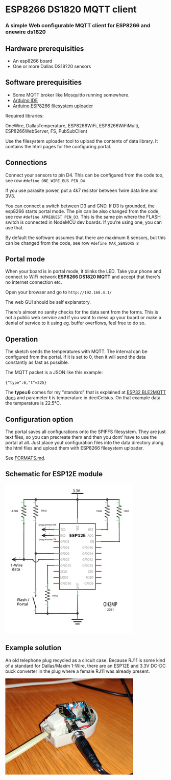 # ESP8266 DS1820 MQTT client

### A simple Web configurable MQTT client for ESP8266 and onewire ds1820

## Hardware prerequisities

- An esp8266 board
- One or more Dallas DS18?20 sensors

## Software prerequisities

- Some MQTT broker like Mosquitto running somewhere.
- [Arduino IDE](https://www.arduino.cc/en/main/software)
- [Arduino ESP8266 filesystem uploader](https://github.com/esp8266/arduino-esp8266fs-plugin)

Required libraries:

OneWire, DallasTemperature, ESP8266WiFi, ESP8266WiFiMulti, ESP8266WebServer, FS, PubSubClient

Use the filesystem uploader tool to upload the contents of data library. It contains the html pages for
the configuring portal.

## Connections

Connect your sensors to pin D4. This can be configured from the code too, see row `#define ONE_WIRE_BUS PIN_D4`

If you use parasite power, put a 4k7 resistor between 1wire data line and 3V3.

You can connect a switch between D3 and GND. If D3 is grounded, the esp8266 starts portal mode. The pin can be
also changed from the code, see row `#define APREQUEST PIN_D3`. This is the same pin where the FLASH switch
is connected in NodeMCU dev boards. If you're using one, you can use that.

By default the software assumes that there are maximum 8 sensors, but this can be changed from the code,
see row `#define MAX_SENSORS 8`

## Portal mode

When your board is in portal mode, it blinks the LED. Take your phone and connect to WiFi network 
**ESP8266 DS1820 MQTT** and accept that there's no internet connection etc.

Open your browser and go to `http://192.168.4.1/`

The web GUI should be self explanatory.

There's almost no sanity checks for the data sent from the forms. This is not a public web service and if you
want to mess up your board or make a denial of service to it using eg. buffer overflows, feel free to do so.

## Operation

The sketch sends the temperatures with MQTT. The interval can be configured from the portal. If it is set to 0,
then it will send the data constantly as fast as possible.

The MQTT packet is a JSON like this example:

`{"type":6,"t"=225}`

The __type=6__ comes for my "standard" that is explained at
[ESP32 BLE2MQTT docs](https://github.com/oh2mp/esp32_ble2mqtt/blob/main/DATAFORMATS.md) and parameter __t__ is
temperature in deciCelsius. On that example data the temperature is 22.5°C.

## Configuration option

The portal saves all configurations onto the SPIFFS filesystem. They are just text files, so you can 
precreate them and then you dont' have to use the portal at all. Just place yout configuration files into 
the data directory along the html files and upload them with ESP8266 filesystem uploader.

See [FORMATS.md](FORMATS.md).

## Schematic for ESP12E module

[![schematic](images/esp8266_ds1820_schema_400x467.jpg)](images/esp8266_ds1820_schema.jpg)

## Example solution

An old telephone plug recycled as a circuit case. Because RJ11 is some kind of a standard for 
Dallas/Maxim 1-Wire, there are an ESP12E and 3.3V DC-DC buck converter in the plug where a female RJ11 
was already present. 

[![phone plug](images/esp8266_in_phone_plug_400x300.jpg)](images/esp8266_in_phone_plug.jpg)

